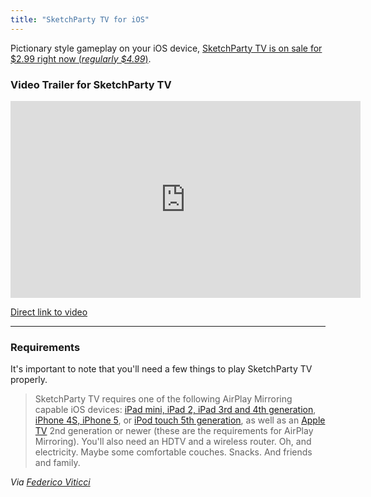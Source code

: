 ```yaml
---
title: "SketchParty TV for iOS"
---
```

<p>Pictionary style gameplay on your iOS device, <a href="http://target.georiot.com/Proxy.ashx?tsid=528&GR_URL=https%253A%252F%252Fitunes.apple.com%252Fus%252Fapp%252Fsketchparty-tv%252Fid500175028%253Fmt%253D8%2526uo%253D4%2526partnerId%253D30" target="itunes_store">SketchParty TV is on sale for $2.99 right now (<em>regularly $4.99</em>)</a>.</p>
<h3>Video Trailer for SketchParty TV</h3>
<p><iframe width="560" height="315" src="http://www.youtube.com/embed/3EVX56atjHI" frameborder="0" allowfullscreen></iframe></p>
<p><a href="http://youtu.be/3EVX56atjHI">Direct link to video</a></p>
<hr>
<h3>Requirements</h3>
<p>It's important to note that you'll need a few things to play SketchParty TV properly.</p>
<blockquote><p>
  SketchParty TV requires one of the following AirPlay Mirroring capable iOS devices: <a href="http://www.apple.com/ca/ipad/">iPad mini, iPad 2, iPad 3rd and 4th generation</a>, <a href="http://www.apple.com/ca/iphone/">iPhone 4S, iPhone 5</a>, or <a href="http://www.apple.com/ca/ipod-touch/">iPod touch 5th generation</a>, as well as an <a href="http://www.apple.com/ca/appletv/">Apple TV</a> 2nd generation or newer (these are the requirements for AirPlay Mirroring). You'll also need an HDTV and a wireless router. Oh, and electricity. Maybe some comfortable couches. Snacks. And friends and family.
</p></blockquote>
<p><em>Via <a href="https://twitter.com/viticci/status/310055564581412864">Federico Viticci</a></em></p>
